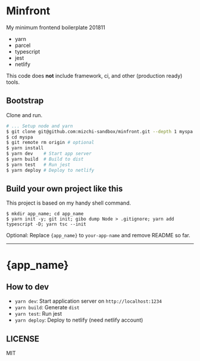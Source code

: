 # Minfront

My minimum frontend boilerplate 201811

- yarn
- parcel
- typescript
- jest
- netlify

This code does **not** include framework, ci, and other (production ready) tools.

## Bootstrap

Clone and run.

```bash
# ... Setup node and yarn
$ git clone git@github.com:mizchi-sandbox/minfront.git --depth 1 myspa
$ cd myspa
$ git remote rm origin # optional
$ yarn install
$ yarn dev    # Start app server
$ yarn build  # Build to dist
$ yarn test   # Run jest
$ yarn deploy # Deploy to netlify
```

## Build your own project like this

This project is based on my handy shell command.

```
$ mkdir app_name; cd app_name
$ yarn init -y; git init; gibo dump Node > .gitignore; yarn add typescript -D; yarn tsc --init
```

Optional: Replace `{app_name}` to `your-app-name` and remove README so far.

---

# {app_name}

## How to dev

- `yarn dev`: Start application server on `http://localhost:1234`
- `yarn build`: Generate `dist`
- `yarn test`: Run jest
- `yarn deploy`: Deploy to netlify (need netlify account)

## LICENSE

MIT
